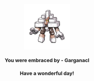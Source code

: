 <p align="center">
    <img src="https://raw.githubusercontent.com/PokeAPI/sprites/master/sprites/pokemon/934.png" width="150" height="150">
</p>
<h3 align="center">You were embraced by - <b>Garganacl</b></h3>
<h3 align="center">Have a wonderful day!</h3>
